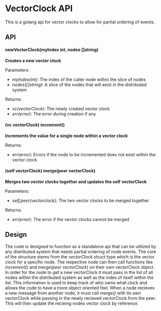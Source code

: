 # VectorClock API
This is a golang api for vector clocks to allow for partial ordering of events.

## API
####   newVectorClock(myIndex int, nodes []string)

**Creates a new vector clock**

Parameters:
* _myIndex(int)_: The index of the caller node within the slice of nodes
* _nodes([]string)_: A slice of the nodes that will exist in the distributed system

Returns:
* _vc(vectorClock)_: The newly created vector clock
* _err(error)_: The error during creation if any

#### (vc vectorClock) increment()
**Increments the value for a single node within a vector clock** 

Returns:
* err(error): Errors if the node to be incremented does not exist within the vector clock

#### (self vectorClock) merge(peer vectorClock)

**Merges two vector clocks together and updates the self vectorClock**

Parameters:
* _self,peer(vectorclock)_: The two vector clocks to be merged together

Returns:
* _err(error)_: The error if the vector clocks cannot be merged


## Design
The code is designed to function as a standalone api that can be utilized by any distributed system that needs partial ordering of node events. The core of the structure stems from the _vectorClock_ struct type which is the vector clock for a specific node. The respective node can then call functions like _increment()_ and _merge(peer vectorClock)_ on their own vectorClock object. In order for the node to get a new vectorClock it must pass in the list of all nodes within the distributed system as well as the index of itself within the list. This information is used to keep track of who owns what clock and allows the code to have a more object oriented feel. When a node recieves a new message from another node, it must call _merge()_ with its own vectorClock while passing in the newly recieved vectorClock from the peer. This will then update the recieing nodes vector clock by reference.